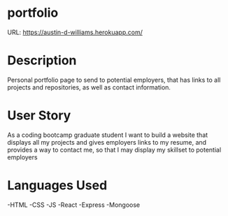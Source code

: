 # portfolio

URL:  https://austin-d-williams.herokuapp.com/

# Description

Personal portfolio page to send to potential employers, that has links to all projects and repositories, as well as contact information.

# User Story

As a coding bootcamp graduate student
I want to build a website that displays all my projects and gives employers links to my resume, and provides a way to contact me,
so that I may display my skillset to potential employers

# Languages Used

-HTML
-CSS
-JS
-React
-Express
-Mongoose